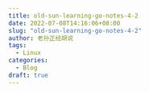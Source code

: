 ```yaml
---
title: old-sun-learning-go-notes-4-2
date: 2022-07-08T14:16:06+08:00
slug: "old-sun-learning-go-notes-4-2"
author: 老孙正经胡说
tags:
  - Linux
categories:
  - Blog
draft: true
---
```


